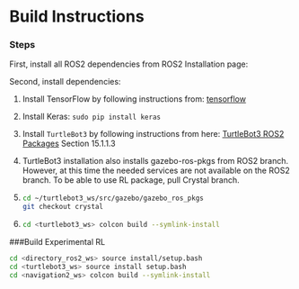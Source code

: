 # Build Instructions
### Steps
First, install all ROS2 dependencies from ROS2 Installation page: 

Second, install dependencies:
1. Install TensorFlow by following instructions from: [tensorflow](https://www.tensorflow.org/install/pip)
2. Install Keras: `sudo pip install keras`
3. Install `TurtleBot3` by following instructions from here: [TurtleBot3 ROS2 Packages](http://emanual.robotis.com/docs/en/platform/turtlebot3/ros2/#setup) Section 15.1.1.3

4. TurtleBot3 installation also installs gazebo-ros-pkgs from ROS2 branch.  However, at this time the needed services are not available on the ROS2 branch.  To be able to use RL package, pull Crystal branch. 
5. ```sh
   cd ~/turtlebot3_ws/src/gazebo/gazebo_ros_pkgs
   git checkout crystal
   ```
6.  ```sh 
    cd <turtlebot3_ws> colcon build --symlink-install
    ```

###Build Experimental RL
```sh
cd <directory_ros2_ws> source install/setup.bash
cd <turtlebot3_ws> source install setup.bash
cd <navigation2_ws> colcon build --symlink-install

```
